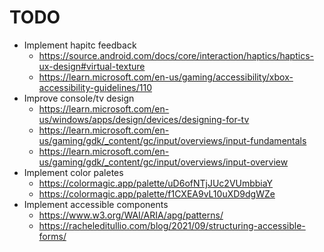 # TODO

- Implement hapitc feedback
	- https://source.android.com/docs/core/interaction/haptics/haptics-ux-design#virtual-texture
	- https://learn.microsoft.com/en-us/gaming/accessibility/xbox-accessibility-guidelines/110
- Improve console/tv design
	- https://learn.microsoft.com/en-us/windows/apps/design/devices/designing-for-tv
	- https://learn.microsoft.com/en-us/gaming/gdk/_content/gc/input/overviews/input-fundamentals
	- https://learn.microsoft.com/en-us/gaming/gdk/_content/gc/input/overviews/input-overview
- Implement color paletes
	- https://colormagic.app/palette/uD6ofNTjJUc2VUmbbiaY
	- https://colormagic.app/palette/f1CXEA9vL10uXD9dgWZe
- Implement accessible components
	- https://www.w3.org/WAI/ARIA/apg/patterns/
	- https://racheleditullio.com/blog/2021/09/structuring-accessible-forms/
